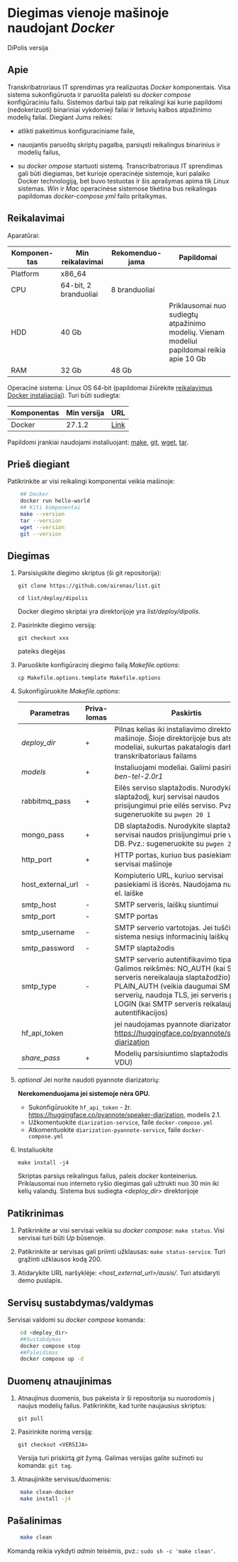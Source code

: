 # Diegimas vienoje mašinoje naudojant *Docker*

DiPolis versija

## Apie

Transkribatroriaus IT sprendimas yra realizuotas *Docker* komponentais. Visa sistema sukonfigūruota ir paruošta paleisti su *docker compose* konfigūraciniu failu. Sistemos darbui taip pat reikalingi kai kurie papildomi (nedokerizuoti) binariniai vykdomieji failai ir lietuvių kalbos atpažinimo modelių failai. Diegiant Jums reikės:

- atlikti pakeitimus konfiguraciniame faile,

- nauojantis paruoštų skriptų pagalba, parsiųsti reikalingus binarinius ir modelių failus,
- su *docker ompose* startuoti sistemą.
Transcribatroriaus IT sprendimas gali būti diegiamas, bet kurioje operacinėje sistemoje, kuri palaiko Docker technologiją, bet buvo testuotas ir šis aprašymas apima tik *Linux* sistemas. *Win* ir *Mac* operacinėse sistemose tikėtina bus reikalingas papildomas *docker-compose.yml* failo pritaikymas.

## Reikalavimai

Aparatūrai:

| Komponen-tas | Min reikalavimai | Rekomenduo-jama | Papildomai |
| -----------------|------------------|---------------------|-------------------------------------------|
| Platform | x86_64 | | |
| CPU | 64-bit, 2 branduoliai | 8 branduoliai | |
| HDD | 40 Gb | | Priklausomai nuo sudiegtų atpažinimo modelių. Vienam modeliui papildomai reikia apie 10 Gb |
| RAM | 32 Gb | 48 Gb | |

Operacinė sistema: Linux OS 64-bit (papildomai žiūrėkite [reikalavimus Docker instaliacijai](https://docs.docker.com/engine/install/)). Turi būti sudiegta:

| Komponentas | Min versija | URL |
| ---|-|-|
| Docker | 27.1.2 | [Link](https://docs.docker.com/engine/install/)

Papildomi įrankiai naudojami instaliuojant: [make](https://www.gnu.org/software/make/manual/make.html), [git](https://git-scm.com/download/linux), [wget](https://www.gnu.org/software/wget/manual/wget.html), [tar](https://www.gnu.org/software/tar/manual/).

## Prieš diegiant

Patikrinkite ar visi reikalingi komponentai veikia mašinoje:

```bash
    ## Docker
    docker run hello-world
    ## Kiti komponentai
    make --version
    tar --version
    wget --version
    git --version
```

## Diegimas

1. Parsisiųskite diegimo skriptus (ši git repositorija):

    `git clone https://github.com/airenas/list.git`

    `cd list/deploy/dipolis`

    Docker diegimo skriptai yra direktorijoje yra *list/deploy/dipolis*.

1. Pasirinkite diegimo versiją:

    `git checkout xxx`   
    
    pateiks diegėjas

1. Paruoškite konfigūracinį diegimo failą *Makefile.options*:

    `cp Makefile.options.template Makefile.options`

1. Sukonfigūruokite *Makefile.options*:

    | Parametras | Priva-lomas | Paskirtis | Pvz |
    |------------------|-----|-----------------------------------|------------------|
    | *deploy_dir* | + | Pilnas kelias iki instaliavimo direktorijos mašinoje. Šioje direktorijoje bus atsiųsti modeliai, sukurtas pakatalogis darbiniams transkribatoriaus failams | /home/user/list
    | *models* | + | Instaliuojami modeliai. Galimi pasirinkimai: *ben-tel-2.0r1* | ben-tel-2.0r1 |
    | rabbitmq_pass | + | Eilės serviso slaptažodis. Nurodykite slaptažodį, kurį servisai naudos prisijungimui prie eilės serviso. Pvz.: sugeneruokite su `pwgen 20 1` ||
    | mongo_pass | + | DB slaptažodis. Nurodykite slaptažodį, kurį servisai naudos prisijungimui prie vidinės DB. Pvz.: sugeneruokite su `pwgen 20 1` ||
    | http_port | + | HTTP portas, kuriuo bus pasiekiami servisai mašinoje | 80 |
    | host_external_url | - | Kompiuterio URL, kuriuo servisai pasiekiami iš išorės. Naudojama nuorodai el. laiške | <https://airenas.eu:7054> |
    | smtp_host | - |SMTP serveris, laiškų siuntimui | 80 |
    | smtp_port | - |SMTP portas | 587 |
    | smtp_username | - | SMTP serverio vartotojas. Jei tuščias - sistema nesiųs informacinių laiškų | olia@gmail.com |
    | smtp_password | - | SMTP slaptažodis |  |
    | smtp_type     | - | SMTP serverio autentifikavimo tipas. Galimos reikšmės: NO_AUTH (kai SMTP serveris nereikalauja slaptažodžio), PLAIN_AUTH (veikia daugumai SMTP serverių, naudoja TLS, jei serveris palaiko), LOGIN (kai SMTP serveris reikalauja Login autentifikacijos) | PLAIN_AUTH |
    | hf_api_token | | jei naudojamas pyannote diarizatorius - https://huggingface.co/pyannote/speaker-diarization |
    | *share_pass* | + | Modelių parsisiuntimo slaptažodis (pateiks VDU) | xxx123 |

1. *optional* Jei norite naudoti pyannote diarizatorių:

    **Nerekomenduojama jei sistemoje nėra GPU.**

    - Sukonfigūruokite `hf_api_token` - žr. https://huggingface.co/pyannote/speaker-diarization, modelis 2.1.
    - Užkomentuokite `diarization-service`, faile `docker-compose.yml`
    - Atkomentuokite `diarization-pyannote-service`, faile `docker-compose.yml`

1. Instaliuokite

    `make install -j4`

    Skriptas parsiųs reikalingus failus, paleis *docker* konteinerius. Priklausomai nuo interneto ryšio diegimas gali užtrukti nuo 30 min iki kelių valandų.
    Sistema bus sudiegta *<deploy_dir>* direktorijoje

## Patikrinimas

1. Patikrinkite ar visi servisai veikia su *docker compose*: `make status`. Visi servisai turi būti *Up* būsenoje.

1. Patikrinkite ar servisas gali priimti užklausas: `make status-service`. Turi grąžinti užklausos kodą 200.

1. Atidarykite URL naršyklėje: *<host_external_url>/ausis/*. Turi atsidaryti demo puslapis.

## Servisų sustabdymas/valdymas

Servisai valdomi su *docker compose* komanda:

```bash
    cd <deploy_dir>
    ##Sustabdymas
    docker compose stop
    ##Paleidimas
    docker compose up -d
```

## Duomenų atnaujinimas

1. Atnaujinus duomenis, bus pakeista ir ši repositorija su nuorodomis į naujus modelių failus. Patikrinkite, kad turite naujausius skriptus:

    `git pull`

1. Pasirinkite norimą versiją:

    `git checkout <VERSIJA>`

    Versija turi priskirtą *git* žymą. Galimas versijas galite sužinoti su komanda: `git tag`.

1. Atnaujinkite servisus/duomenis:

```bash
    make clean-docker
    make install -j4
```

## Pašalinimas

```bash
    make clean
```

Komandą reikia vykdyti *admin* teisėmis, pvz.: `sudo sh -c 'make clean'`.
